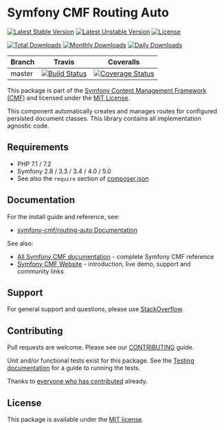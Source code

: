 # Symfony CMF Routing Auto

[![Latest Stable Version](https://poser.pugx.org/symfony-cmf/routing-auto/v/stable)](https://packagist.org/packages/symfony-cmf/routing-auto)
[![Latest Unstable Version](https://poser.pugx.org/symfony-cmf/routing-auto/v/unstable)](https://packagist.org/packages/symfony-cmf/routing-auto)
[![License](https://poser.pugx.org/symfony-cmf/routing-auto/license)](https://packagist.org/packages/symfony-cmf/routing-auto)

[![Total Downloads](https://poser.pugx.org/symfony-cmf/routing-auto/downloads)](https://packagist.org/packages/symfony-cmf/routing-auto)
[![Monthly Downloads](https://poser.pugx.org/symfony-cmf/routing-auto/d/monthly)](https://packagist.org/packages/symfony-cmf/routing-auto)
[![Daily Downloads](https://poser.pugx.org/symfony-cmf/routing-auto/d/daily)](https://packagist.org/packages/symfony-cmf/routing-auto)

Branch | Travis | Coveralls |
------ | ------ | --------- |
master | [![Build Status][travis_unstable_badge]][travis_link] | [![Coverage Status][coveralls_unstable_badge]][coveralls_unstable_link] |

This package is part of the [Symfony Content Management Framework (CMF)](http://cmf.symfony.com/) and licensed
under the [MIT License](LICENSE).

This component automatically creates and manages routes for configured persisted document classes.
This library contains all implementation agnostic code.


## Requirements

* PHP 7.1 / 7.2
* Symfony 2.8 / 3.3 / 3.4 / 4.0 / 5.0
* See also the `require` section of [composer.json](composer.json)

## Documentation

For the install guide and reference, see:

* [symfony-cmf/routing-auto Documentation](http://symfony.com/doc/master/cmf/components/routing/index.html)

See also:

* [All Symfony CMF documentation](http://symfony.com/doc/master/cmf/index.html) - complete Symfony CMF reference
* [Symfony CMF Website](http://cmf.symfony.com/) - introduction, live demo, support and community links

## Support

For general support and questions, please use [StackOverflow](http://stackoverflow.com/questions/tagged/symfony-cmf).

## Contributing

Pull requests are welcome. Please see our
[CONTRIBUTING](https://github.com/symfony-cmf/blob/master/CONTRIBUTING.md)
guide.

Unit and/or functional tests exist for this package. See the
[Testing documentation](http://symfony.com/doc/master/cmf/components/testing.html)
for a guide to running the tests.

Thanks to
[everyone who has contributed](contributors) already.

## License

This package is available under the [MIT license](src/Resources/meta/LICENSE).

[travis_legacy_badge]: https://travis-ci.org/symfony-cmf/routing-auto.svg?branch=master
[travis_stable_badge]: https://travis-ci.org/symfony-cmf/routing-auto.svg?branch=master
[travis_unstable_badge]: https://travis-ci.org/symfony-cmf/routing-auto.svg?branch=master
[travis_link]: https://travis-ci.org/symfony-cmf/routing-auto

[coveralls_legacy_badge]: https://coveralls.io/repos/github/symfony-cmf/routing-auto/badge.svg?branch=master
[coveralls_legacy_link]: https://coveralls.io/github/symfony-cmf/routing-auto?branch=master
[coveralls_stable_badge]: https://coveralls.io/repos/github/symfony-cmf/routing-auto/badge.svg?branch=master
[coveralls_stable_link]: https://coveralls.io/github/symfony-cmf/routing-auto?branch=master
[coveralls_unstable_badge]: https://coveralls.io/repos/github/symfony-cmf/routing-auto/badge.svg?branch=master
[coveralls_unstable_link]: https://coveralls.io/github/symfony-cmf/routing-auto?branch=master
